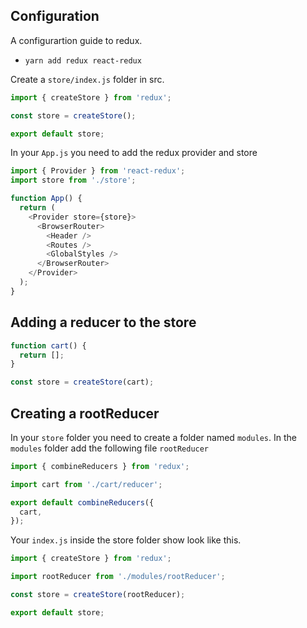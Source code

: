 ## Configuration

A configurartion guide to redux.

- `yarn add redux react-redux`

Create a `store/index.js` folder in src.

```js
import { createStore } from 'redux';

const store = createStore();

export default store;
```

In your `App.js` you need to add the redux provider and store

```js
import { Provider } from 'react-redux';
import store from './store';

function App() {
  return (
    <Provider store={store}>
      <BrowserRouter>
        <Header />
        <Routes />
        <GlobalStyles />
      </BrowserRouter>
    </Provider>
  );
}
```

## Adding a reducer to the store

```js
function cart() {
  return [];
}

const store = createStore(cart);
```

## Creating a rootReducer

In your `store` folder you need to create a folder named `modules`.
In the `modules` folder add the following file `rootReducer`

```js
import { combineReducers } from 'redux';

import cart from './cart/reducer';

export default combineReducers({
  cart,
});
```

Your `index.js` inside the store folder show look like this.

```js
import { createStore } from 'redux';

import rootReducer from './modules/rootReducer';

const store = createStore(rootReducer);

export default store;
```
